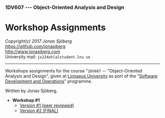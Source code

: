 ### 1DV607 --- Object-Oriented Analysis and Design

Workshop Assignments
=======================================================================
*Copyright(c) 2017 Jonas Sjöberg*  
<https://github.com/jonasjberg>  
<http://www.jonasjberg.com>  
University mail: `js224eh[a]student.lnu.se`  

--------------------------------------------------------------------------------

Workshops assignments for the course "`1DV607` -- "Object-Oriented Analysis and
Design", given at [Linnaeus University](https://lnu.se/en/) as port of the
"[Software Development and Operations](https://udm-devops.se/)" programme.

Written by Jonas Sjöberg.


* __Workshop #1__
    * [Version #1 (peer reviewed)](https://github.com/jonasjberg/1dv607_workshops/raw/master/workshop1/release/js224eh_version-1-peer-reviewed.pdf)
    * [Version #2 (FINAL)](https://github.com/jonasjberg/1dv607_workshops/raw/master/workshop1/release/js224eh_version-2-final.pdf)

